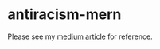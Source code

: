 # antiracism-mern

Please see my [medium article](https://medium.com/weekly-webtips/building-restful-apis-with-node-js-and-express-a9f648219f5b) for reference.
